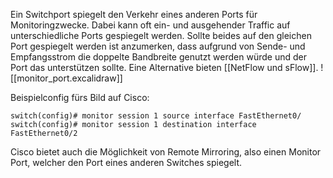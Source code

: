 Ein Switchport spiegelt den Verkehr eines anderen Ports für Monitoringzwecke. 
Dabei kann oft ein- und ausgehender Traffic auf unterschiedliche Ports gespiegelt werden. Sollte beides auf den gleichen Port gespiegelt werden ist anzumerken, dass aufgrund von Sende- und Empfangsstrom die doppelte Bandbreite genutzt werden würde und der Port das unterstützen sollte. Eine Alternative bieten [[NetFlow und sFlow]].
![[monitor_port.excalidraw]]

Beispielconfig fürs Bild auf Cisco:
```
switch(config)# monitor session 1 source interface FastEthernet0/
switch(config)# monitor session 1 destination interface FastEthernet0/2
```
Cisco bietet auch die Möglichkeit von Remote Mirroring, also einen Monitor Port, welcher den Port eines anderen Switches spiegelt.